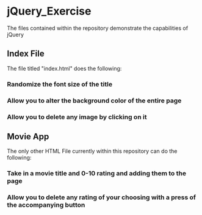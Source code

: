 # jQuery_Exercise
The files contained within the repository demonstrate the capabilities of jQuery
## Index File
The file titled "index.html" does the following:  
### Randomize the font size of the title  
### Allow you to alter the background color of the entire page
### Allow you to delete any image by clicking on it  
## Movie App
The only other HTML File currently within this repository can do the following:
### Take in a movie title and 0-10 rating and adding them to the page
### Allow you to delete any rating of your choosing with a press of the accompanying button

